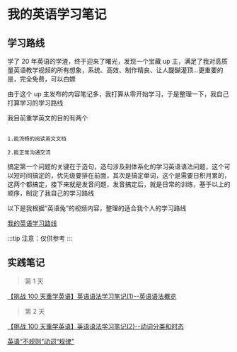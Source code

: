 # 我的英语学习笔记

## 学习路线

学了 20 年英语的学渣，终于迎来了曙光，发现一个宝藏 up 主，满足了我对高质量英语教学视频的所有想象，系统、高效、制作精良、让人醍醐灌顶...更重要的是，完全免费，可以白嫖

由于这个 up 主发布的内容笔记多，我打算从零开始学习，于是整理一下，我自己打算学习的学习路线

我目前重学英文的目的有两个

```

1.能流畅的阅读英文文档

2.能正常沟通交流

```

搞定第一个问题的关键在于造句，造句涉及到体系化的学习英语语法问题，这个可以短时间搞定的，优先级要排在前面，其次是搞定单词，这个是需要日积月累的，这两个都搞定，接下来就是发音问题，发音搞定后，就是日常的训练，基于以上的顺序，制定了我自己的学习路线

以下是我根据“英语兔”的视频内容，整理的适合我个人的学习路线

[我的英语学习路线](/article/english/path.html)

:::tip
注意：仅供参考
:::

## 实践笔记

> 第 1 天

[【挑战 100 天重学英语】英语语法学习笔记(1)--英语语法概览](/article/english/1.html)

> 第 2 天

[【挑战 100 天重学英语】英语语法学习笔记(2)--动词分类和时态](/article/english/2.html)

[英语“不规则”动词“规律”](/article/english/2.1.html)
